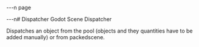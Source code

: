 ---n
page

---n# Dispatcher
Godot Scene Dispatcher

Dispatches an object from the pool (objects and they quantities have to be added manually) or from packedscene.

